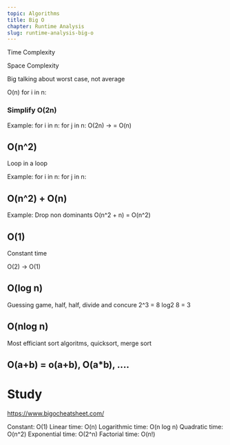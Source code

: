 ```yaml
---
topic: Algorithms
title: Big O
chapter: Runtime Analysis
slug: runtime-analysis-big-o
---
```


Time Complexity

Space Complexity

Big talking about worst case, not average

O(n)
for i in n:

### Simplify O(2n)

Example:
for i in n:
for j in n:
O(2n) -> = O(n)

## O(n^2)

Loop in a loop

Example:
for i in n:
for j in n:

## O(n^2) + O(n)

Example: Drop non dominants
O(n^2 + n) = O(n^2)

## O(1)

Constant time

O(2) -> O(1)

## O(log n)

Guessing game, half, half, divide and concure
2^3 = 8
log2 8 = 3

## O(nlog n)

Most efficiant sort algoritms, quicksort, merge sort

## O(a+b) = o(a+b), O(a\*b), ....

# Study

https://www.bigocheatsheet.com/

Constant: O(1)
Linear time: O(n)
Logarithmic time: O(n log n)
Quadratic time: O(n^2)
Exponential time: O(2^n)
Factorial time: O(n!)
